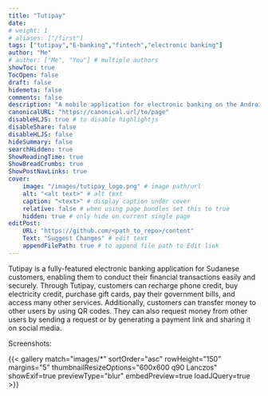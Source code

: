 ```yaml
---
title: "Tutipay"
date:
# weight: 1
# aliases: ["/first"]
tags: ["tutipay","E-banking","fintech","electronic banking"]
author: "Me"
# author: ["Me", "You"] # multiple authors
showToc: true
TocOpen: false
draft: false
hidemeta: false
comments: false
description: "A mobile application for electronic banking on the Android platform."
canonicalURL: "https://canonical.url/to/page"
disableHLJS: true # to disable highlightjs
disableShare: false
disableHLJS: false
hideSummary: false
searchHidden: true
ShowReadingTime: true
ShowBreadCrumbs: true
ShowPostNavLinks: true
cover:
    image: "/images/tutipay_logo.png" # image path/url
    alt: "<alt text>" # alt text
    caption: "<text>" # display caption under cover
    relative: false # when using page bundles set this to true
    hidden: true # only hide on current single page
editPost:
    URL: "https://github.com/<path_to_repo>/content"
    Text: "Suggest Changes" # edit text
    appendFilePath: true # to append file path to Edit link
---
```



Tutipay is a fully-featured electronic banking application for Sudanese customers, enabling them to conduct their financial transactions easily and securely. Through Tutipay, customers can recharge phone credit, buy electricity credit, purchase gift cards, pay their government bills, and access many other services. Additionally, customers can transfer money to other users by using QR codes. They can also request money from other users by sending a request or by generating a payment link and sharing it on social media.

Screenshots:

{{< gallery match="images/*" sortOrder="asc" rowHeight="150" margins="5" thumbnailResizeOptions="600x600 q90 Lanczos" showExif=true previewType="blur" embedPreview=true loadJQuery=true >}}  